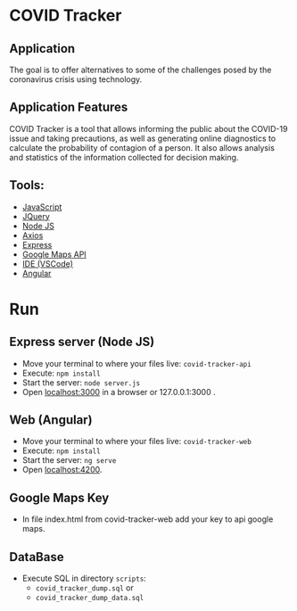 # COVID Tracker
## Application
The goal is to offer alternatives to some of the challenges posed by the coronavirus crisis using technology.

## Application Features
COVID Tracker is a tool that allows informing the public about the COVID-19 issue and taking precautions, as well as generating online diagnostics to calculate the probability of contagion of a person. It also allows analysis and statistics of the information collected for decision making.

## Tools:
+ [JavaScript](https://developer.mozilla.org/es/docs/Learn/JavaScript/First_steps/Qu%C3%A9_es_JavaScript)
+ [JQuery](https://jquery.com/)
+ [Node JS](https://nodejs.org/es/docs/)
+ [Axios](https://github.com/axios/axios#axios)
+ [Express](https://expressjs.com/es/)
+ [Google Maps API](https://developers.google.com/maps/documentation/javascript/tutorial)
+ [IDE (VSCode)](https://code.visualstudio.com/docs)
+ [Angular](https://angular.io/)


# Run 

## Express server (Node JS)
+ Move your terminal to where your files live: `covid-tracker-api`
+ Execute: `npm install`
+ Start the server: `node server.js `
+ Open [localhost:3000](localhost:3000) in a browser or 127.0.0.1:3000 .

## Web (Angular)
+ Move your terminal to where your files live: `covid-tracker-web`
+ Execute: `npm install`
+ Start the server: `ng serve `
+ Open [localhost:4200](localhost:4200).

## Google Maps Key
+ In file index.html from covid-tracker-web add your key to api google maps.

## DataBase
+ Execute SQL in directory `scripts`:
	+  `covid_tracker_dump.sql` or 
	+ `covid_tracker_dump_data.sql` 

